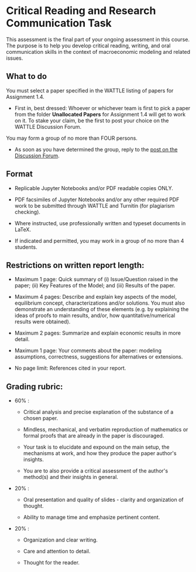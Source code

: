 # Critical Reading and Research Communication Task

This assessment is the final part of your ongoing assessment in this course.
The purpose is to help you develop critical reading, writing, and oral communication skills in the context of macroeconomic modeling and related issues.

## What to do

You must select a paper specified in the WATTLE listing of papers for Assignment 1.4.

* First in, best dressed: Whoever or whichever team is first to pick a paper from the folder **Unallocated Papers** for Assignment 1.4 will get to work on it. To stake your claim, be the first to post your choice on the WATTLE Discussion Forum. 

You may form a group of no more than FOUR persons. 

* As soon as you have determined the group, reply to the [post on the Discussion Forum](https://wattlecourses.anu.edu.au/mod/forum/discuss.php?d=788149).

## Format

* Replicable Jupyter Notebooks and/or PDF readable copies ONLY.

* PDF facsimiles of Jupyter Notebooks and/or any other required PDF work to be submitted through WATTLE and Turnitin (for plagiarism checking).

* Where instructed, use professionally written and typeset documents in LaTeX.

* If indicated and permitted, you may work in a group of no more than 4 students.

## Restrictions on written report length:

* Maximum 1 page: Quick summary of (i) Issue/Question raised in the paper; (ii) Key Features of the Model; and (iii) Results of the paper.

* Maximum 4 pages: Describe and explain key aspects of the model, equilibrium concept, characterizations and/or solutions. You must also demonstrate an understanding of these elements (e.g. by explaining the ideas of proofs to main results, and/or, how quantitative/numerical results were obtained).

* Maximum 2 pages: Summarize and explain economic results in more detail.

* Maximum 1 page: Your comments about the paper: modeling assumptions, correctness, suggestions for alternatives or extensions.

* No page limit: References cited in your report.


## Grading rubric:

* 60% : 

    * Critical analysis and precise explanation of the substance of a chosen paper.

    * Mindless, mechanical, and verbatim reproduction of mathematics or formal proofs that are already in the paper is discouraged.

    * Your task is to elucidate and expound on the main setup, the mechanisms at work, and how they produce the paper author's insights. 

    * You are to also provide a critical assessment of the author's method(s) and their insights in general.

* 20% :

    * Oral presentation and quality of slides - clarity and organization of thought.

    * Ability to manage time and emphasize pertinent content.

* 20% :

    * Organization and clear writing.

    * Care and attention to detail.

    * Thought for the reader.
